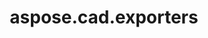 ﻿---
title: aspose.cad.exporters
second_title: Aspose.CAD for Python via .NET API References
description: 
type: docs
weight: 10
url: /aspose.cad.exporters/
is_root: false
---



